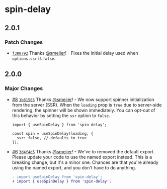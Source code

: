 # spin-delay

## 2.0.1

### Patch Changes

- [`f380792`](https://github.com/smeijer/spin-delay/commit/f380792a23c4331c4e389ebeeca03945a49c4848) Thanks [@smeijer](https://github.com/smeijer)! - Fixes the initial delay used when `options.ssr` is `false`.

## 2.0.0

### Major Changes

- [#8](https://github.com/smeijer/spin-delay/pull/8) [`1b81585`](https://github.com/smeijer/spin-delay/commit/1b815854e454e2d10357f2dd586370ef9de44b4d) Thanks [@smeijer](https://github.com/smeijer)! - We now support spinner initialization from the server (SSR). When the `loading` prop is `true` due to server-side rendering, the spinner will be shown immediately. You can opt-out of this behavior by setting the `ssr` option to `false`.

  ```tsx
  import { useSpinDelay } from 'spin-delay';

  const spin = useSpinDelay(loading, {
    ssr: false, // defaults to true
  });
  ```

- [#6](https://github.com/smeijer/spin-delay/pull/6) [`3d4f4d5`](https://github.com/smeijer/spin-delay/commit/3d4f4d51db5c3e0b9a301ff5ada5e9efbe5fd35a) Thanks [@smeijer](https://github.com/smeijer)! - We've to removed the default export. Please update your code to use the named
  export instead. This is a breaking change, but it's a minor one. Chances are
  that you're already using the named export, and you don't have to do anything.

  ```diff
  - import useSpinDelay from 'spin-delay';
  + import { useSpinDelay } from 'spin-delay';
  ```

